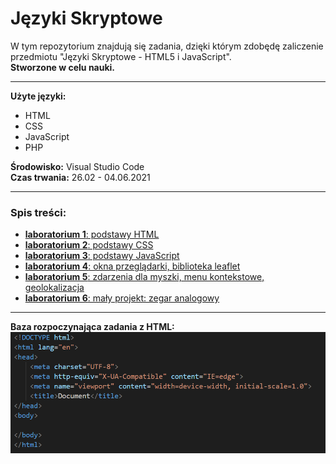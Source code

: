 # Języki Skryptowe
W tym repozytorium znajdują się zadania, dzięki którym zdobędę zaliczenie przedmiotu "Języki Skryptowe - HTML5 i JavaScript".  
__Stworzone w celu nauki.__
***
__Użyte języki:__
* HTML
* CSS
* JavaScript
* PHP  
   
__Środowisko:__ Visual Studio Code  
__Czas trwania:__ 26.02 - 04.06.2021  
  
***
### Spis treści:
* [__laboratorium 1__: podstawy HTML](https://github.com/jkrotoszynska/jezykiSkryptowe/tree/master/lab01)
* [__laboratorium 2__: podstawy CSS](https://github.com/jkrotoszynska/jezykiSkryptowe/tree/master/lab02)
* [__laboratorium 3__: podstawy JavaScript](https://github.com/jkrotoszynska/jezykiSkryptowe/tree/master/lab03)
* [__laboratorium 4__: okna przeglądarki, biblioteka leaflet](https://github.com/jkrotoszynska/jezykiSkryptowe/tree/master/lab04)
* [__laboratorium 5__: zdarzenia dla myszki, menu kontekstowe, geolokalizacja](https://github.com/jkrotoszynska/jezykiSkryptowe/tree/master/lab05)
* [__laboratorium 6__: mały projekt: zegar analogowy](https://github.com/jkrotoszynska/jezykiSkryptowe/tree/master/lab06)
***
  



__Baza rozpoczynająca zadania z HTML:__
![alt text](https://github.com/jkrotoszynska/jezykiSkryptowe/blob/master/przyk.PNG "Przyklad")
